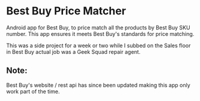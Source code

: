 # Best Buy Price Matcher
Android app for Best Buy, to price match all the products by Best Buy SKU number. This app ensures it meets Best Buy's standards for price matching.

This was a side project for a week or two while I subbed on the Sales floor in Best Buy actual job was a Geek Squad repair agent.

## Note:
 Best Buy's website / rest api has since been updated making this app only work part of the time.
